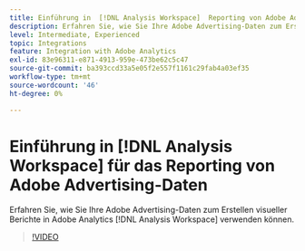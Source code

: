 ```yaml
---
title: Einführung in  [!DNL Analysis Workspace]  Reporting von Adobe Advertising-Daten
description: Erfahren Sie, wie Sie Ihre Adobe Advertising-Daten zum Erstellen visueller Berichte in Adobe Analytics [!DNL Analysis Workspace] verwenden können.
level: Intermediate, Experienced
topic: Integrations
feature: Integration with Adobe Analytics
exl-id: 83e96311-e871-4913-959e-473be62c5c47
source-git-commit: ba393ccd33a5e05f2e557f1161c29fab4a03ef35
workflow-type: tm+mt
source-wordcount: '46'
ht-degree: 0%

---
```


# Einführung in [!DNL Analysis Workspace] für das Reporting von Adobe Advertising-Daten

Erfahren Sie, wie Sie Ihre Adobe Advertising-Daten zum Erstellen visueller Berichte in Adobe Analytics [!DNL Analysis Workspace] verwenden können.

>[!VIDEO](https://video.tv.adobe.com/v/33492)
